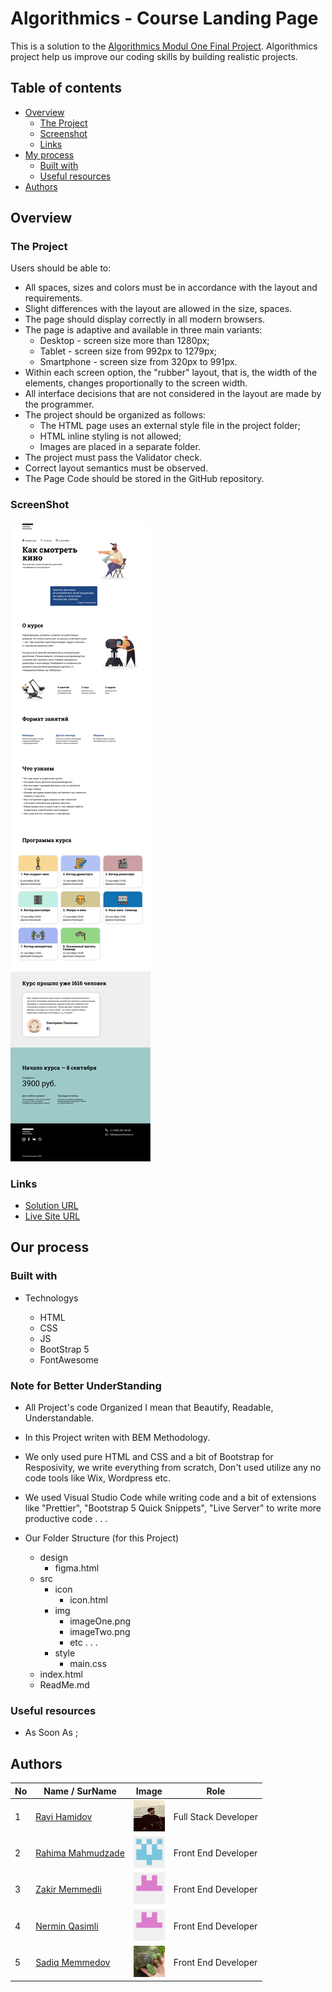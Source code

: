 # Algorithmics - Course Landing Page

This is a solution to the [Algorithmics Modul One Final Project](https://www.figma.com/file/69KkWov2CX66UaxNFRpxN4/m1-project-acb-part-time?node-id=0%3A1). Algorithmics project help us improve our coding skills by building realistic projects.

## Table of contents

- [Overview](#overview)
  - [The Project](#the-project)
  - [Screenshot](#screenshot)
  - [Links](#links)
- [My process](#my-process)
  - [Built with](#built-with)
  - [Useful resources](#useful-resources)
- [Authors](#authors)

## Overview

### The Project

Users should be able to:

- All spaces, sizes and colors must be in accordance with the layout and requirements.
- Slight differences with the layout are allowed in the size, spaces.
- The page should display correctly in all modern browsers.
- The page is adaptive and available in three main variants:
  - Desktop - screen size more than 1280px;
  - Tablet - screen size from 992px to 1279px;
  - Smartphone - screen size from 320px to 991px.
- Within each screen option, the "rubber" layout, that is, the width of the elements, changes proportionally to the screen width.
- All interface decisions that are not considered in the layout are made by the programmer.
- The project should be organized as follows:
  - The HTML page uses an external style file in the project folder;
  - HTML inline styling is not allowed;
  - Images are placed in a separate folder.
- The project must pass the Validator check.
- Correct layout semantics must be observed.
- The Page Code should be stored in the GitHub repository.

### ScreenShot

![](./src/img/desktopDesign.png)

### Links

- [Solution URL](https://github.com/RaviHamidov/AlgorithmicsProject)
- [Live Site URL](https://leafy-moxie-ac0327.netlify.app/)

## Our process

### Built with

- Technologys

  - HTML
  - CSS
  - JS
  - BootStrap 5
  - FontAwesome

### Note for Better UnderStanding

- All Project's code Organized I mean that Beautify, Readable, Understandable.
- In this Project writen with BEM Methodology.
- We only used pure HTML and CSS and a bit of Bootstrap for Resposivity, we write everything from scratch,
  Don't used utilize any no code tools like Wix, Wordpress etc.
- We used Visual Studio Code while writing code and a bit of extensions like "Prettier", "Bootstrap 5 Quick Snippets", "Live Server" to write more productive code . . .

- Our Folder Structure (for this Project)
  - design
    - figma.html
  - src
    - icon
      - icon.html
    - img
      - imageOne.png
      - imageTwo.png
      - etc . . .
    - style
      - main.css
  - index.html
  - ReadMe.md

### Useful resources

- As Soon As ;

## Authors

| No  | Name / SurName                                      | Image                                                                                    | Role                 |
| --- | --------------------------------------------------- | ---------------------------------------------------------------------------------------- | -------------------- |
| 1   | [Ravi Hamidov](https://github.com/RaviHamidov)      | <img style="width:50px; height:50px;" src="./src/img/raviPhoto.jpg" alt="ProfilImage">   | Full Stack Developer |
| 2   | [Rahima Mahmudzade](https://github.com/rahima18)    | <img style="width:50px; height:50px;" src="./src/img/rahimaPhoto.png" alt="ProfilImage"> | Front End Developer  |
| 3   | [Zakir Memmedli](https://github.com/Zaiqer)         | <img style="width:50px; height:50px;" src=".\/src/img/zakirPhoto.png" alt="ProfilImage"> | Front End Developer  |
| 4   | [Nermin Qasimli](https://github.com/narmin-gasimli) | <img style="width:50px; height:50px;" src="./src/img/zakirPhoto.png" alt="ProfilImage">  | Front End Developer  |
| 5   | [Sadiq Memmedov](https://github.com/Sadibra)        | <img style="width:50px; height:50px;" src="./src/img/sadiqPhoto.jpg" alt="ProfilImage">  | Front End Developer  |
